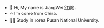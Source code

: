 - 👋 Hi, My name is JiangWei(江巍).
- ⭐ I'm come from China.
- 👨‍🎓 Study in korea Pusan National University.
